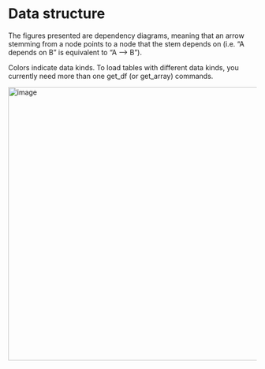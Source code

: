 # Data structure

The figures presented are dependency diagrams, meaning that an arrow stemming from a node points to a node that the stem depends on (i.e. “A depends on B” is equivalent to “A —> B”).

Colors indicate data kinds. To load tables with different data kinds, you currently need more than one get_df (or get_array) commands.

<img width="1477" height="555" alt="image" src="https://github.com/user-attachments/assets/e00e8824-402e-4796-bceb-52d0ee959076" />
